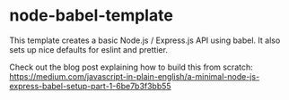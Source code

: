 # node-babel-template
This template creates a basic Node.js / Express.js API using babel. It also sets up nice defaults for eslint and prettier.

Check out the blog post explaining how to build this from scratch:
https://medium.com/javascript-in-plain-english/a-minimal-node-js-express-babel-setup-part-1-6be7b3f3bb55
